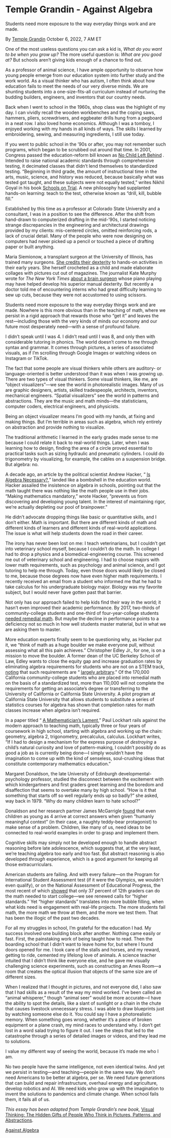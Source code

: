 # Temple Grandin - Against Algebra

Students need more exposure to the way everyday things work and are made.

By  [Temple Grandin](https://www.theatlantic.com/author/temple-grandin/)    October 6, 2022, 7 AM ET

One of the most useless questions you can ask a kid is, *What do you want to be when you grow up?* The more useful question is: *What are you good at?* But schools aren’t giving kids enough of a chance to find out.

As a professor of animal science, I have ample opportunity to observe how young people emerge from our education system into further study and the work world. As a visual thinker who has autism, I often think about how education fails to meet the needs of our very diverse minds. We are shunting students into a one-size-fits-all curriculum instead of nurturing the budding builders, engineers, and inventors that our country needs.

Back when I went to school in the 1960s, shop class was the highlight of my day. I can vividly recall the wooden workbenches and the coping saws, hammers, pliers, screwdrivers, and eggbeater drills hung from a pegboard in a neat row. I also loved home economics. Although I was a tomboy, I enjoyed working with my hands in all kinds of ways. The skills I learned by embroidering, sewing, and measuring ingredients, I still use today.

If you went to public school in the ’90s or after, you may not remember such programs, which began to be scrubbed out around that time. In 2001, Congress passed the education-reform bill known as [No Child Left Behind](https://www.theatlantic.com/education/archive/2015/12/the-bloated-rhetoric-of-no-child-left-behinds-demise/419688/) *.* Intended to raise national academic standards through comprehensive testing, it decimated classes that didn’t lend themselves to standardized testing. “Beginning in third grade, the amount of instructional time in the arts, music, science, and history was reduced, because basically what was tested got taught, and these subjects were not equally tested,” writes Nikhil Goyal in his book [Schools on Trial](https://www.amazon.com/dp/1101910224/?tag=theatl0c-20). A new philosophy had supplanted hands-on learning: teach to the test, otherwise known as “drill, kill, bubble fill.”

Established by this time as a professor at Colorado State University and a consultant, I was in a position to see the difference. After the shift from hand-drawn to computerized drafting in the mid-’90s, I started noticing strange discrepancies in the engineering and architectural drawings provided by my clients: mis-centered circles, omitted reinforcing rods, a lack of crucial detail. Many of the people who were now designing on computers had never picked up a pencil or touched a piece of drafting paper or built anything.

Maria Siemionow, a transplant surgeon at the University of Illinois, has trained many surgeons. [She credits their dexterity](https://www.nytimes.com/2019/05/30/well/live/surgeons-hobbies-dexterity.html) to hands-on activities in their early years. She herself crocheted as a child and made elaborate collages with pictures cut out of magazines. The journalist Kate Murphy wrote for *The New York Times* [about a brain surgeon](https://www.nytimes.com/2019/05/30/well/live/surgeons-hobbies-dexterity.html) whose piano playing may have helped develop his superior manual dexterity. But recently a doctor told me of encountering interns who had great difficulty learning to sew up cuts, because they were not accustomed to using scissors.

Students need more exposure to the way everyday things work and are made. Nowhere is this more obvious than in the teaching of math, where we persist in a rigid approach that rewards those who “get it” and leaves the rest—including those with the very kinds of minds our economy and our future most desperately need—with a sense of profound failure.

I didn’t speak until I was 4. I didn’t read until I was 8, and only then with considerable tutoring in phonics. The world doesn’t come to me through syntax and grammar. It comes through pictures, a series of associated visuals, as if I’m scrolling through Google Images or watching videos on Instagram or TikTok.

The fact that some people are visual thinkers while others are auditory- or language-oriented is better understood than it was when I was growing up. There are two types of visual thinkers. Some visual thinkers, like me, are “object visualizers”—we see the world in photorealistic images. Many of us are graphic designers, artists, skilled tradespeople, architects, inventors, mechanical engineers. “Spatial visualizers” see the world in patterns and abstractions. They are the music and math minds—the statisticians, computer coders, electrical engineers, and physicists.

Being an object visualizer means I’m good with my hands, at fixing and making things. But I’m terrible in areas such as algebra, which rely entirely on abstraction and provide nothing to visualize.

The traditional arithmetic I learned in the early grades made sense to me because I could relate it back to real-world things. Later, when I was learning how to design, finding the area of a circle proved essential to practical tasks such as sizing hydraulic and pneumatic cylinders. I could do trigonometry by visualizing, for example, the cables on a suspension bridge. But algebra: no.

A decade ago, an article by the political scientist Andrew Hacker, “ [Is Algebra Necessary?](https://www.nytimes.com/2012/07/29/opinion/sunday/is-algebra-necessary.html),” landed like a bombshell in the education world. Hacker assailed the insistence on algebra in schools, pointing out that the math taught there was nothing like the math people use in their jobs. “Making mathematics mandatory,” wrote Hacker, “prevents us from discovering and developing young talent. In the interest of maintaining rigor, we’re actually depleting our pool of brainpower.”

He didn’t advocate dropping things like basic or quantitative skills, and I don’t either. Math is important. But there are different kinds of math and different kinds of learners and different kinds of real-world applications. The issue is what will help students down the road in their career.

The irony has never been lost on me: I teach veterinarians, but I couldn’t get into veterinary school myself, because I couldn’t do the math. In college I had to drop a physics and a biomedical-engineering course. This screened me out of veterinary school and engineering. I had to choose majors with lower math requirements, such as psychology and animal science, and I got tutoring to help me through. Today, even those doors would likely be closed to me, because those degrees now have even higher math requirements. I recently received an email from a student who informed me that he had to take calculus for his undergraduate biology major. Biology was my favorite subject, but I would never have gotten past that barrier.

Not only has our approach failed to help kids find their way in the world; it hasn’t even improved their academic performance. By 2017, two-thirds of community-college students and one-third of four-year-college students [needed remedial math](https://www.nytimes.com/2017/02/03/education/edlife/accuplacer-placement-test-math-algebra.html). But maybe the decline in performance points to a deficiency not so much in how well students master material, but in what we are asking them to master.

More education experts finally seem to be questioning why, as Hacker put it, we “think of math as a huge boulder we make everyone pull, without assessing what all this pain achieves.” Christopher Edley Jr., for one, is on a mission to move the boulder. A former dean of the UC Berkeley School of Law, Edley wants to close the equity gap and increase graduation rates by eliminating algebra requirements for students who are not on a STEM track, [noting](https://edsource.org/2017/at-cal-state-algebra-is-a-civil-rights-issue/582950) that such requirements are “ [largely arbitrary](https://edsource.org/2017/at-cal-state-algebra-is-a-civil-rights-issue/582950).” Of the 170,000 California community-college students who are placed into remedial math on the basis of a standardized test, more than 110,000 will not complete the requirements for getting an associate’s degree or transferring to the University of California or California State University. A pilot program at California State University that allows students to substitute a series of statistics courses for algebra has shown that completion rates for math classes increase when algebra isn’t required.

In a paper titled “ [A Mathematician’s Lament](https://www.maa.org/external_archive/devlin/LockhartsLament.pdf),” Paul Lockhart rails against the modern approach to teaching math, typically three or four years of coursework in high school, starting with algebra and working up the chain: geometry, algebra 2, trigonometry, precalculus, calculus. Lockhart writes, “If I had to design a mechanism for the express purpose of *destroying* a child’s natural curiosity and love of pattern-making, I couldn’t possibly do as good a job as is currently being done—I simply wouldn’t have the imagination to come up with the kind of senseless, soul-crushing ideas that constitute contemporary mathematics education.”

Margaret Donaldson, the late University of Edinburgh developmental-psychology professor, studied the disconnect between the excitement with which kindergartners and first graders greet learning and the boredom and disaffection that seems to overtake many by high school. “How is it that something that starts off so well regularly ends up so badly?” she asked, way back in 1979. “Why do many children learn to hate school?”

Donaldson and her research partner James McGarrigle [found](https://www.sciencedirect.com/science/article/abs/pii/0010027774900031) that even children as young as 4 arrive at correct answers when given “humanly meaningful context” (in their case, a naughty teddy-bear protagonist) to make sense of a problem. Children, like many of us, need ideas to be connected to real-world examples in order to grasp and implement them.

Cognitive skills may simply not be developed enough to handle abstract reasoning before late adolescence, which suggests that, at the very least, we’re teaching algebra too early and too fast. But abstract reasoning is also developed *through* experience, which is a good argument for keeping all those extracurriculars.

American students are failing. And with every failure—on the Program for International Student Assessment test (if it were the Olympics, we wouldn’t even qualify), or on the National Assessment of Educational Progress, the most recent of which [showed](https://www.nationsreportcard.gov/highlights/mathematics/2019/g12/) that only 37 percent of 12th graders can do the math needed to start college—we see renewed calls for “higher standards.” Yet “higher standards” translates into more bubble filling, when what kids need is engagement with real-life projects. The more students fail math, the more math we throw at them, and the more we test them. That has been the illogic of the past two decades.

For all my struggles in school, I’m grateful for the education I had. My success involved one building block after another. Nothing came easily or fast. First, the painstaking work of being taught how to read. Then the boarding school that I didn’t want to leave home for, but where I found doors opened for me. I took care of the stalls and horses, and my reward, getting to ride, cemented my lifelong love of animals. A science teacher intuited that I didn’t think like everyone else, and he gave me visually challenging science experiments, such as constructing an Ames Room—a room that creates the optical illusion that objects of the same size are of different sizes.

When I realized that I thought in pictures, and not everyone did, I also saw that I had skills as a result of the way my mind worked. I’ve been called an “animal whisperer,” though “animal seer” would be more accurate—I have the ability to spot the details, like a slant of sunlight or a chain in the chute that causes livestock unnecessary stress. I was able to draw blueprints just by watching someone else do it. You could say I have a photorealistic memory. When something goes wrong, whether it’s a piece of broken equipment or a plane crash, my mind races to understand why. I don’t get lost in a word salad trying to figure it out. I see the steps that led to the catastrophe through a series of detailed images or videos, and they lead me to solutions.

I value my different way of seeing the world, because it’s made me who I am.

No two people have the same intelligence, not even identical twins. And yet we persist in testing—and teaching—people in the same way. We don’t need Americans to be better at algebra, per se. We need future generations that can build and repair infrastructure, overhaul energy and agriculture, develop robotics and AI. We need kids who grow up with the imagination to invent the solutions to pandemics and climate change. When school fails them, it fails all of us.

*This essay has been adapted from Temple Grandin’s new book,* [Visual Thinking: The Hidden Gifts of People Who Think in Pictures, Patterns, and Abstractions](https://web.tertulia.com/book/9780593418369?affiliate=atl-347).

[Against Algebra](https://www.theatlantic.com/ideas/archive/2022/10/against-algebra/671643/?utm_source=copy-link&utm_medium=social&utm_campaign=share)
